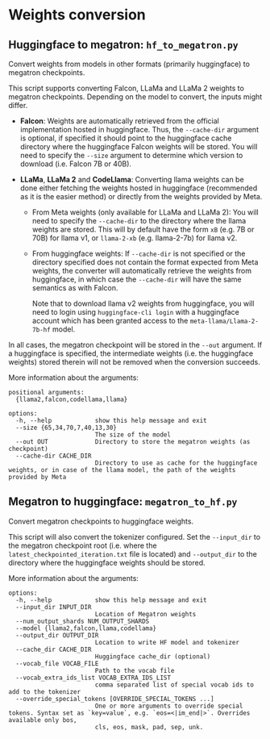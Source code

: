 # Weights conversion

## Huggingface to megatron: `hf_to_megatron.py`

Convert weights from models in other formats (primarily huggingface) to megatron checkpoints.

This script supports converting Falcon, LLaMa and LLaMa 2 weights to megatron checkpoints.
Depending on the model to convert, the inputs might differ.

- **Falcon**:
  Weights are automatically retrieved from the official implementation hosted in huggingface.
  Thus, the `--cache-dir` argument is optional, if specified it should point to
  the huggingface cache directory where the huggingface Falcon weights will be stored.
  You will need to specify the `--size` argument to determine which version to download
  (i.e. Falcon 7B or 40B).

- **LLaMa**, **LLaMa 2** and **CodeLlama**:
  Converting llama weights can be done either fetching the weights hosted
  in huggingface (recommended as it is the easier method) or directly from the
  weights provided by Meta.

  - From Meta weights (only available for LLaMa and LLaMa 2):
    You will need to specify the `--cache-dir` to the directory where the
    llama weights are stored.
    This will by default have the form `xB` (e.g. 7B or 70B) for llama v1,
    or `llama-2-xb` (e.g. llama-2-7b) for llama v2.

  - From huggingface weights:
    If `--cache-dir` is not specified or the directory specified does not
    contain the format expected from Meta weights, the converter will automatically
    retrieve the weights from huggingface, in which case the `--cache-dir` will
    have the same semantics as with Falcon.

    Note that to download llama v2 weights from huggingface, you will need to
    login using `huggingface-cli login` with a huggingface account which has been
    granted access to the `meta-llama/Llama-2-7b-hf` model.
        

In all cases, the megatron checkpoint will be stored in the `--out` argument.
If a huggingface is specified, the intermediate weights (i.e. the huggingface weights)
stored therein will not be removed when the conversion succeeds.

More information about the arguments:

```
positional arguments:
  {llama2,falcon,codellama,llama}

options:
  -h, --help            show this help message and exit
  --size {65,34,70,7,40,13,30}
                        The size of the model
  --out OUT             Directory to store the megatron weights (as checkpoint)
  --cache-dir CACHE_DIR
                        Directory to use as cache for the huggingface weights, or in case of the llama model, the path of the weights provided by Meta
```

## Megatron to huggingface: `megatron_to_hf.py`

Convert megatron checkpoints to huggingface weights.

This script will also convert the tokenizer configured.
Set the `--input_dir` to the megatron checkpoint root (i.e. where the
`latest_checkpointed_iteration.txt` file is located) and  `--output_dir` to
the directory where the huggingface weights should be stored.

More information about the arguments:

```
options:
  -h, --help            show this help message and exit
  --input_dir INPUT_DIR
                        Location of Megatron weights
  --num_output_shards NUM_OUTPUT_SHARDS
  --model {llama2,falcon,llama,codellama}
  --output_dir OUTPUT_DIR
                        Location to write HF model and tokenizer
  --cache_dir CACHE_DIR
                        Huggingface cache_dir (optional)
  --vocab_file VOCAB_FILE
                        Path to the vocab file
  --vocab_extra_ids_list VOCAB_EXTRA_IDS_LIST
                        comma separated list of special vocab ids to add to the tokenizer
  --override_special_tokens [OVERRIDE_SPECIAL_TOKENS ...]
                        One or more arguments to override special tokens. Syntax set as `key=value`, e.g. `eos=<|im_end|>`. Overrides available only bos,
                        cls, eos, mask, pad, sep, unk.
```
